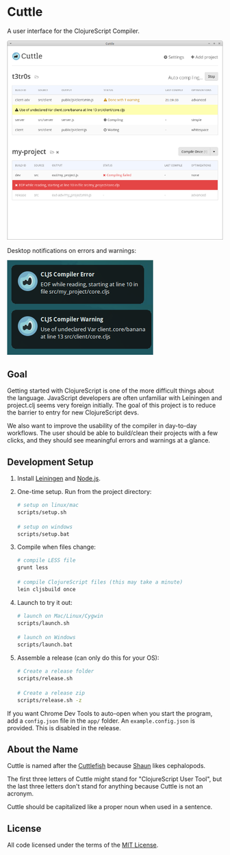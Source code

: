 # Cuttle

A user interface for the ClojureScript Compiler.

<img src="screenshots/2015-01-26 cuttle v1.0.png">

Desktop notifications on errors and warnings:

<img src="screenshots/2015-01-26 linux-desktop-notifications.png">

## Goal

Getting started with ClojureScript is one of the more difficult things about the
language. JavaScript developers are often unfamiliar with Leiningen and
project.clj seems very foreign initially. The goal of this project is to reduce
the barrier to entry for new ClojureScript devs.

We also want to improve the usability of the compiler in day-to-day workflows.
The user should be able to build/clean their projects with a few clicks, and
they should see meaningful errors and warnings at a glance.

## Development Setup

1. Install [Leiningen] and [Node.js].
1. One-time setup. Run from the project directory:

    ```sh
    # setup on linux/mac
    scripts/setup.sh

    # setup on windows
    scripts/setup.bat
    ```

1. Compile when files change:

    ```sh
    # compile LESS file
    grunt less

    # compile ClojureScript files (this may take a minute)
    lein cljsbuild once
    ```

1. Launch to try it out:

    ```sh
    # launch on Mac/Linux/Cygwin
    scripts/launch.sh

    # launch on Windows
    scripts/launch.bat
    ```

1. Assemble a release (can only do this for your OS):

    ```sh
    # Create a release folder
    scripts/release.sh

    # Create a release zip
    scripts/release.sh -z
    ```

If you want Chrome Dev Tools to auto-open when you start the program, add a
`config.json` file in the `app/` folder. An `example.config.json` is
provided. This is disabled in the release.

## About the Name

Cuttle is named after the [Cuttlefish] because [Shaun] likes cephalopods.

The first three letters of Cuttle might stand for "ClojureScript User Tool", but
the last three letters don't stand for anything because Cuttle is not an
acronym.

Cuttle should be capitalized like a proper noun when used in a sentence.

## License

All code licensed under the terms of the [MIT
License](https://github.com/oakmac/cuttle/blob/master/LICENSE.md).

[Leiningen]:http://leiningen.org
[Node.js]:http://nodejs.org
[Atom Shell]:https://github.com/atom/atom-shell
[Cuttlefish]:http://en.wikipedia.org/wiki/Cuttlefish
[Shaun]:https://github.com/shaunlebron
